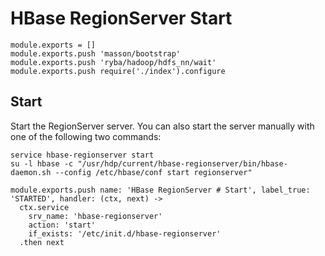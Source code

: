 
# HBase RegionServer Start

    module.exports = []
    module.exports.push 'masson/bootstrap'
    module.exports.push 'ryba/hadoop/hdfs_nn/wait'
    module.exports.push require('./index').configure

## Start

Start the RegionServer server. You can also start the server manually with one of the
following two commands:

```
service hbase-regionserver start
su -l hbase -c "/usr/hdp/current/hbase-regionserver/bin/hbase-daemon.sh --config /etc/hbase/conf start regionserver"
```

    module.exports.push name: 'HBase RegionServer # Start', label_true: 'STARTED', handler: (ctx, next) ->
      ctx.service
        srv_name: 'hbase-regionserver'
        action: 'start'
        if_exists: '/etc/init.d/hbase-regionserver'
      .then next
